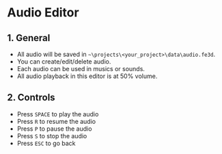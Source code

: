 # Audio Editor

## 1. General

- All audio will be saved in `~\projects\<your_project>\data\audio.fe3d`.
- You can create/edit/delete audio.
- Each audio can be used in musics or sounds.
- All audio playback in this editor is at 50% volume.

## 2. Controls

- Press `SPACE` to play the audio
- Press `R` to resume the audio
- Press `P` to pause the audio
- Press `S` to stop the audio
- Press `ESC` to go back
